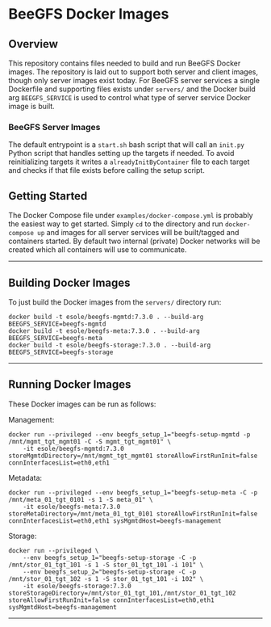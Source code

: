 # BeeGFS Docker Images 

## Overview 

This repository contains files needed to build and run BeeGFS Docker images. The repository is laid out to support both server and client images, though only server images exist
today. For BeeGFS server services a single Dockerfile and supporting files exists under `servers/` and the Docker build arg `BEEGFS_SERVICE` is used to control what type of server service Docker
image is built.

### BeeGFS Server Images 

The default entrypoint is a `start.sh` bash script that will call an `init.py` Python script that handles setting up the targets if needed. To avoid reinitializing targets it
writes a `alreadyInitByContainer` file to each target and checks if that file exists before calling the setup script.

## Getting Started

The Docker Compose file under `examples/docker-compose.yml` is probably the easiest way to get started. Simply `cd` to the directory and run `docker-compose up` and images for all
server services will be built/tagged and containers started. By default two internal (private) Docker networks will be created which all containers will use to communicate.

***

## Building Docker Images

To just build the Docker images from the `servers/` directory run:

```
docker build -t esole/beegfs-mgmtd:7.3.0 . --build-arg BEEGFS_SERVICE=beegfs-mgmtd
docker build -t esole/beegfs-meta:7.3.0 . --build-arg BEEGFS_SERVICE=beegfs-meta
docker build -t esole/beegfs-storage:7.3.0 . --build-arg BEEGFS_SERVICE=beegfs-storage
```

*** 

## Running Docker Images

These Docker images can be run as follows: 

Management: 

```
docker run --privileged --env beegfs_setup_1="beegfs-setup-mgmtd -p /mnt/mgmt_tgt_mgmt01 -C -S mgmt_tgt_mgmt01" \
    -it esole/beegfs-mgmtd:7.3.0 storeMgmtdDirectory=/mnt/mgmt_tgt_mgmt01 storeAllowFirstRunInit=false connInterfacesList=eth0,eth1
```

Metadata: 

```
docker run --privileged --env beegfs_setup_1="beegfs-setup-meta -C -p /mnt/meta_01_tgt_0101 -s 1 -S meta_01" \
    -it esole/beegfs-meta:7.3.0 storeMetaDirectory=/mnt/meta_01_tgt_0101 storeAllowFirstRunInit=false connInterfacesList=eth0,eth1 sysMgmtdHost=beegfs-management
```

Storage:

```
docker run --privileged \
    --env beegfs_setup_1="beegfs-setup-storage -C -p /mnt/stor_01_tgt_101 -s 1 -S stor_01_tgt_101 -i 101" \
    --env beegfs_setup_2="beegfs-setup-storage -C -p /mnt/stor_01_tgt_102 -s 1 -S stor_01_tgt_101 -i 102" \
    -it esole/beegfs-storage:7.3.0 storeStorageDirectory=/mnt/stor_01_tgt_101,/mnt/stor_01_tgt_102 storeAllowFirstRunInit=false connInterfacesList=eth0,eth1 sysMgmtdHost=beegfs-management
```
***